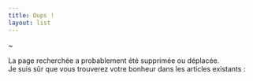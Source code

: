 ```yaml
---
title: Oups !
layout: list
---
```


~

La page recherchée a probablement été supprimée ou déplacée. <br/>
Je suis sûr que vous trouverez votre bonheur dans les articles existants :
